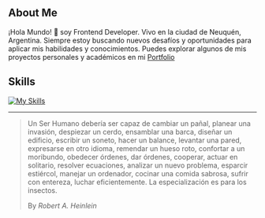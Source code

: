 ## About Me

¡Hola Mundo! 👋 soy Frontend Developer. Vivo en la ciudad de Neuquén, Argentina. Siempre estoy buscando nuevos desafíos y oportunidades para aplicar mis habilidades y conocimientos. Puedes explorar algunos de mis proyectos personales y académicos en mi [Portfolio](https://marcostravaglini-portfolio.vercel.app/)

## Skills
[![My Skills](https://skillicons.dev/icons?i=html,css,js,php,mysql,react,sass,styledcomponents,bootstrap,tailwind,ts,figma,ps,vite,git,github&perline=8)](https://skillicons.dev)

___
> Un Ser Humano debería ser capaz de cambiar un pañal, planear una invasión, despiezar un cerdo, ensamblar una barca, diseñar un edificio, escribir un soneto, hacer un balance, levantar una pared, expresarse en otro idioma, remendar un hueso roto, confortar a un moribundo, obedecer órdenes, dar órdenes, cooperar, actuar en solitario, resolver ecuaciones, analizar un nuevo problema, esparcir estiércol, manejar un ordenador, cocinar una comida sabrosa, sufrir con entereza, luchar eficientemente. La especialización es para los insectos.
>
> By _Robert A. Heinlein_
